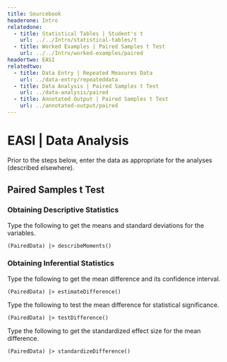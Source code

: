 ```yaml
---
title: Sourcebook
headerone: Intro
relatedone:
  - title: Statistical Tables | Student's t
    url: ../../Intro/statistical-tables/t
  - title: Worked Examples | Paired Samples t Test
    url: ../../Intro/worked-examples/paired
headertwo: EASI
relatedtwo:
  - title: Data Entry | Repeated Measures Data
    url: ../data-entry/repeateddata
  - title: Data Analysis | Paired Samples t Test
    url: ../data-analysis/paired
  - title: Annotated Output | Paired Samples t Test
    url: ../annotated-output/paired
---
```


# EASI | Data Analysis

Prior to the steps below, enter the data as appropriate for the analyses (described elsewhere).

## Paired Samples t Test

### Obtaining Descriptive Statistics

Type the following to get the means and standard deviations for the variables.

```{r}
(PairedData) |> describeMoments()
```

### Obtaining Inferential Statistics

Type the following to get the mean difference and its confidence interval.

```{r}
(PairedData) |> estimateDifference()
```

Type the following to test the mean difference for statistical significance.

```{r}
(PairedData) |> testDifference()
```

Type the following to get the standardized effect size for the mean difference.

```{r}
(PairedData) |> standardizeDifference()
```
